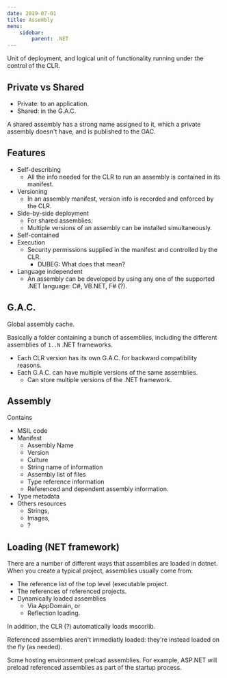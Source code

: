 ```yaml
---
date: 2019-07-01
title: Assembly
menu:
    sidebar:
        parent: .NET
---
```


Unit of deployment, and logical unit of functionality running under the control of the CLR.


## Private vs Shared
- Private: to an application.
- Shared: in the G.A.C. 

A shared assembly has a strong name assigned to it, which a private assembly doesn't have, and is published to the GAC.


## Features
- Self-describing
    + All the info needed for the CLR to run an assembly is contained in its manifest.
- Versioning
    + In an assembly manifest, version info is recorded and enforced by the CLR. 
- Side-by-side deployment
    + For shared assemblies.
    + Multiple versions of an assembly can be installed simultaneously.
- Self-contained
- Execution
    + Security permissions supplied in the manifest and controlled by the CLR.
        - DUBEG: What does that mean?
- Language independent
    + An assembly can be developed by using any one of the supported .NET language: C#, VB.NET, F# (?).



## G.A.C.
Global assembly cache.

Basically a folder containing a bunch of assemblies, including the different assemblies of `1..N` .NET frameworks.

- Each CLR version has its own G.A.C. for backward compatibility reasons.
- Each G.A.C. can have multiple versions of the same assemblies.
    + Can store multiple versions of the .NET framework.


## Assembly
Contains

- MSIL code
- Manifest
    + Assembly Name
    + Version
    + Culture
    + String name of information
    + Assembly list of files
    + Type reference information
    + Referenced and dependent assembly information.
- Type metadata
- Others resources
    + Strings,
    + Images,
    + ?


## Loading (NET framework)
There are a number of different ways that assemblies are loaded in dotnet. When you create a typical project, assemblies usually come from:

- The reference list of the top level (executable project.
- The references of referenced projects.
- Dynamically loaded assemblies
    + Via AppDomain, or 
    + Reflection loading.

In addition, the CLR (?) automatically loads mscorlib.

Referenced assemblies aren't immediatly loaded: they're instead loaded on the fly (as needed).

Some hosting environment preload assemblies. For example, ASP.NET will preload referenced assemblies as part of the startup process.